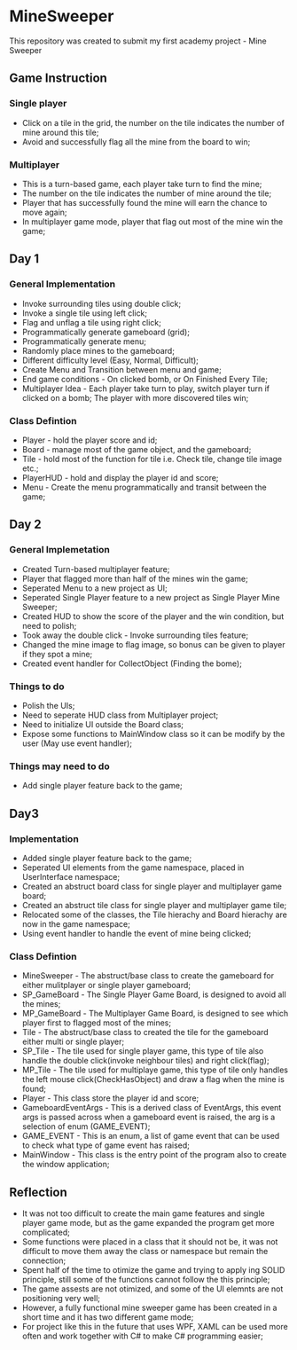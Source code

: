 # MineSweeper
This repository was created to submit my first academy project - Mine Sweeper

## Game Instruction
### Single player
* Click on a tile in the grid, the number on the tile indicates the number of mine around this tile;
* Avoid and successfully flag all the mine from the board to win;

### Multiplayer 
* This is a turn-based game, each player take turn to find the mine;
* The number on the tile indicates the number of mine around the tile;
* Player that has successfully found the mine will earn the chance to move again;
* In multiplayer game mode, player that flag out most of the mine win the game;

## Day 1
### General Implementation
* Invoke surrounding tiles using double click;
* Invoke a single tile using left click;
* Flag and unflag a tile using right click;
* Programmatically generate gameboard (grid);
* Programmatically generate menu;
* Randomly place mines to the gameboard;
* Different difficulty level (Easy, Normal, Difficult);
* Create Menu and Transition between menu and game;
* End game conditions - On clicked bomb, or On Finished Every Tile;
* Multiplayer Idea - Each player take turn to play, switch player turn if clicked on a bomb; The player with more discovered tiles win;
### Class Defintion
* Player - hold the player score and id;
* Board - manage most of the game object, and the gameboard;
* Tile - hold most of the function for tile i.e. Check tile, change tile image etc.;
* PlayerHUD - hold and display the player id and score;
* Menu - Create the menu programmatically and transit between the game;

## Day 2
### General Implemetation
* Created Turn-based multiplayer feature;
* Player that flagged more than half of the mines win the game;
* Seperated Menu to a new project as UI;
* Seperated Single Player feature to a new project as Single Player Mine Sweeper;
* Created HUD to show the score of the player and the win condition, but need to polish;
* Took away the double click - Invoke surrounding tiles feature;
* Changed the mine image to flag image, so bonus can be given to player if they spot a mine;
* Created event handler for CollectObject (Finding the bome);

### Things to do
* Polish the UIs;
* Need to seperate HUD class from Multiplayer project;
* Need to initialize UI outside the Board class;
* Expose some functions to MainWindow class so it can be modify by the user (May use event handler);

### Things may need to do
* Add single player feature back to the game;

## Day3
### Implementation
* Added single player feature back to the game;
* Seperated UI elements from the game namespace, placed in UserInterface namespace;
* Created an abstruct board class for single player and multiplayer game board;
* Created an abstruct tile class for single player and multiplayer game tile;
* Relocated some of the classes, the Tile hierachy and Board hierachy are now in the game namespace;
* Using event handler to handle the event of mine being clicked;

### Class Defintion
* MineSweeper - The abstruct/base class to create the gameboard for either mulitplayer or single player gameboard;
* SP_GameBoard - The Single Player Game Board, is designed to avoid all the mines;
* MP_GameBoard - The Multiplayer Game Board, is designed to see which player first to flagged most of the mines;
* Tile - The abstruct/base class to created the tile for the gameboard either multi or single player;
* SP_Tile - The tile used for single player game, this type of tile also handle the double click(invoke neighbour tiles) and right click(flag);
* MP_Tile - The tile used for multiplaye game, this type of tile only handles the left mouse click(CheckHasObject) and draw a flag when the mine is found; 
* Player - This class store the player id and score;
* GameboardEventArgs - This is a derived class of EventArgs, this event args is passed across when a gameboard event is raised, the arg is a selection of enum (GAME_EVENT);
* GAME_EVENT - This is an enum, a list of game event that can be used to check what type of game event has raised;
* MainWindow - This class is the entry point of the program also to create the window application;

## Reflection
* It was not too difficult to create the main game features and single player game mode, but as the game expanded the program get more complicated;
* Some functions were placed in a class that it should not be, it was not difficult to move them away the class or namespace but remain the connection;
* Spent half of the time to otimize the game and trying to apply ing SOLID principle, still some of the functions cannot follow the this principle;
* The game assests are not otimized, and some of the UI elemnts are not positioning very well;
* However, a fully functional mine sweeper game has been created in a short time and it has two different game mode;
* For project like this in the future that uses WPF, XAML can be used more often and work together with C# to make C# programming easier;
